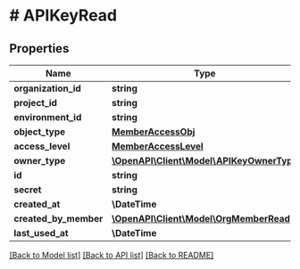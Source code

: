 # # APIKeyRead

## Properties

Name | Type | Description | Notes
------------ | ------------- | ------------- | -------------
**organization_id** | **string** |  |
**project_id** | **string** |  | [optional]
**environment_id** | **string** |  | [optional]
**object_type** | [**MemberAccessObj**](MemberAccessObj.md) |  | [optional]
**access_level** | [**MemberAccessLevel**](MemberAccessLevel.md) |  | [optional]
**owner_type** | [**\OpenAPI\Client\Model\APIKeyOwnerType**](APIKeyOwnerType.md) |  |
**id** | **string** |  |
**secret** | **string** |  | [optional]
**created_at** | **\DateTime** |  |
**created_by_member** | [**\OpenAPI\Client\Model\OrgMemberRead**](OrgMemberRead.md) |  | [optional]
**last_used_at** | **\DateTime** |  | [optional]

[[Back to Model list]](../../README.md#models) [[Back to API list]](../../README.md#endpoints) [[Back to README]](../../README.md)
